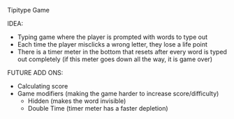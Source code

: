 Tipitype Game

IDEA:
- Typing game where the player is prompted with words to type out
- Each time the player misclicks a wrong letter, they lose a life point
- There is a timer meter in the bottom that resets after every word is typed out completely (if this meter goes down all the way, it is game over)

FUTURE ADD ONS:
- Calculating score
- Game modifiers (making the game harder to increase score/difficulty)
    - Hidden (makes the word invisible)
    - Double Time (timer meter has a faster depletion)